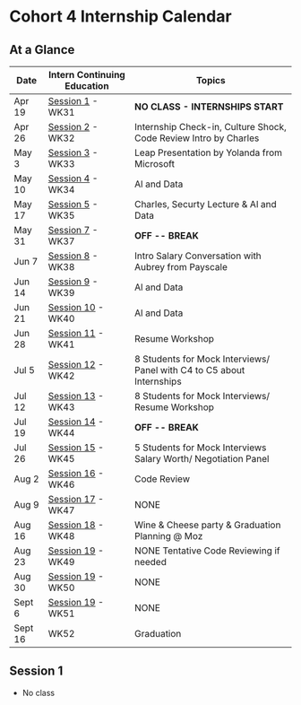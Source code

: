 # Cohort 4 Internship Calendar

## At a Glance

Date    | Intern Continuing Education         | Topics
--------|-------------------------------------|-----------------------------
Apr 19  | [Session 1](#session-1) - WK31 | **NO CLASS - INTERNSHIPS START**
Apr 26  | [Session 2](#session-2) - WK32 | Internship Check-in, Culture Shock, Code Review Intro by Charles 
May 3   | [Session 3](#session-3) - WK33 | Leap Presentation by Yolanda from Microsoft
May 10  | [Session 4](#session-4) - WK34 | Al and Data
May 17  | [Session 5](#session-5) - WK35 | Charles, Securty Lecture & Al and Data
May 31  | [Session 7](#session-7) - WK37 | **OFF -- BREAK**
Jun 7   | [Session 8](#session-8) - WK38 | Intro Salary Conversation with Aubrey from Payscale
Jun 14  | [Session 9](#session-9) - WK39 | Al and Data
Jun 21  | [Session 10](#session-10) - WK40 | Al and Data 
Jun 28  | [Session 11](#session-11) - WK41 | Resume Workshop
Jul 5   | [Session 12](#session-12) - WK42 | 8 Students for Mock Interviews/ Panel with C4 to C5 about Internships
Jul 12  | [Session 13](#session-13) - WK43 | 8 Students for Mock Interviews/ Resume Workshop 
Jul 19  | [Session 14](#session-14) - WK44 | **OFF -- BREAK**
Jul 26  | [Session 15](#session-15) - WK45 | 5 Students for Mock Interviews Salary Worth/ Negotiation Panel 
Aug 2   | [Session 16](#session-16) - WK46 | Code Review 
Aug 9   | [Session 17](#session-17) - WK47 | NONE
Aug 16  | [Session 18](#session-18) - WK48 | Wine & Cheese party & Graduation Planning @ Moz
Aug 23  | [Session 19](#session-19) - WK49 | NONE Tentative Code Reviewing if needed
Aug 30  | [Session 19](#session-20) - WK50 | NONE
Sept 6  | [Session 19](#session-21) - WK51 | NONE
Sept 16 |                             WK52 | Graduation

## Session 1
- No class

<!--
## Session 2
- 1:00 - 1:30 - Checkin
- 1:30 - 2:30 - Gallup StrengthsFinder
- 2:30 - 3:30 - Cynthia, Culture Shock
- 3:30 - 5:00 - Charles, Code Review Intro

## Session 3
- 1:00- 2:15 - Lunch sponsored by Skytap
- 2:15- 5:00 - Gallup StrengthsFinder Workshop

## Session 4
- 1:00- 3:00 -
- 3:00- 5:00 - Code Reviewing

## Session 5
- 3 hours of code reviewing at home due by ____. Please email Alexandra when complete.  This is being tracked.

## Session 6
- 1:00 - 2:00 Password and Security Lecture with Charles
- 2:00 - 5:00 Code Reviewing and helping C5

## Session 7
- 1:00- 1:30 - Check-In with Alexandra: Interview Coaching Sign Up. Resume Workshop.
- 1:30- 3:30 -
- 3:30- 5:00 - Work+Life Integration/Balance In Tech

## Session 8
- 1:00 - 3:00 - Intro to Salary conversation with Aubrey
- 3:00 - 3:30 - Check in with Alexandra
- 3:00 - 5:00 - Code Reviewing and helping C5

## Session 9
- 1:00- 3:00 - Resume Workshop with Annie
- 3:00- 4:00 - Check in with Alexandra
- 3:00- 5:00- Code Reviewing and helping C5

## Session 10
- 1:00- 5:00 - 8 Students @ AdaHQ for Mock interviewing with coaches
- _if you are one of the 8 in this week please arrive at 1:00 and plan to stay till 5:00. You will be code reviewing when you are not interviewing._

## Session 11
- 1:00 - 5:00 - 1:1 Resume Review with Annie. Code Reviewing

## Session 12
- 1:00- 5:00 - 8 Students @ AdaHQ for Mock interviewing with coaches
- _if you are one of the 8 in this week please arrive at 1:00 and plan to stay till 5:00. You will be code reviewing when you are not interviewing._

## Session 13
- 1:00-5:00 - 8 Students will be conducting 50 minute mock interviews
- 1:00- 3:00 - Panel and Small Group Discussions With C5
- 3:00-3:30 - Check-in with Alexandra
- 3:30- 5:00  Code Reviewing and helping C5 with Capstones

## Session 14
-- Summer Break WooHoo

## Session 15
- 1:00- 2:30- Salary Worth and Negotiation Panel
- 3:00- 4:00- Check in with Alexandra
- 4:00- 5:00- Code Reviewing

## Session 16
-- 1:00- 5:00-- At home code review

## Session 17

## Session 18
- 1:00- 5:00-- Wine and cheese graduation planning party
-->
